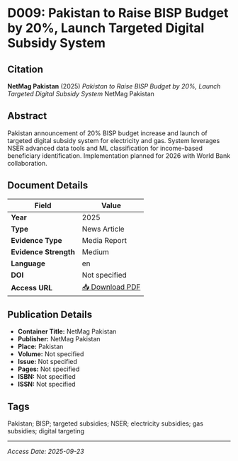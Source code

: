 # D009: Pakistan to Raise BISP Budget by 20%, Launch Targeted Digital Subsidy System

## Citation

**NetMag Pakistan** (2025)
*Pakistan to Raise BISP Budget by 20%, Launch Targeted Digital Subsidy System*
NetMag Pakistan

## Abstract

Pakistan announcement of 20% BISP budget increase and launch of targeted digital subsidy system for electricity and gas. System leverages NSER advanced data tools and ML classification for income-based beneficiary identification. Implementation planned for 2026 with World Bank collaboration.

## Document Details

| Field | Value |
|-------|-------|
| **Year** | 2025 |
| **Type** | News Article |
| **Evidence Type** | Media Report |
| **Evidence Strength** | Medium |
| **Language** | en |
| **DOI** | Not specified |
| **Access URL** | [📥 Download PDF](https://devmarketimpact.s3.eu-north-1.amazonaws.com/ai-social-protection/documents/D009_Pakistan_BISP_Budget.pdf) |

## Publication Details

- **Container Title:** NetMag Pakistan
- **Publisher:** NetMag Pakistan
- **Place:** Pakistan
- **Volume:** Not specified
- **Issue:** Not specified
- **Pages:** Not specified
- **ISBN:** Not specified
- **ISSN:** Not specified

## Tags

Pakistan; BISP; targeted subsidies; NSER; electricity subsidies; gas subsidies; digital targeting

---
*Access Date: 2025-09-23*
